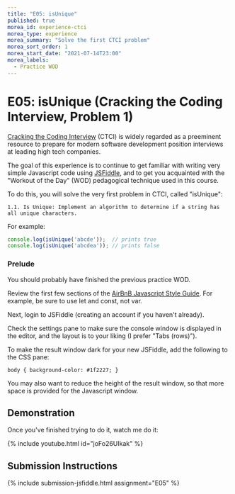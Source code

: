 ```yaml
---
title: "E05: isUnique"
published: true
morea_id: experience-ctci
morea_type: experience
morea_summary: "Solve the first CTCI problem"
morea_sort_order: 1
morea_start_date: "2021-07-14T23:00"
morea_labels:
  - Practice WOD
---
```


# E05: isUnique (Cracking the Coding Interview, Problem 1)

[Cracking the Coding Interview](http://www.crackingthecodinginterview.com/) (CTCI) is widely regarded as a preeminent resource to prepare for modern software development position interviews at leading high tech companies.

The goal of this experience is to continue to get familiar with writing very simple Javascript code using [JSFiddle](http://jsfiddle.net), and to get you acquainted with the "Workout of the Day" (WOD) pedagogical technique used in this course.

To do this, you will solve the very first problem in CTCI, called "isUnique":

```
1.1. Is Unique: Implement an algorithm to determine if a string has all unique characters.
```

For example:

```js
console.log(isUnique('abcde'));  // prints true
console.log(isUnique('abcdea')); // prints false
```

### Prelude

You should probably have finished the previous practice WOD.

Review the first few sections of the [AirBnB Javascript Style Guide](https://github.com/airbnb/javascript). For example, be sure to use let and const, not var.

Next, login to JSFiddle (creating an account if you haven't already).

Check the settings pane to make sure the console window is displayed in the editor, and the layout is to your liking (I prefer "Tabs (rows)").

To make the result window dark for your new JSFiddle, add the following to the CSS pane:

```
body { background-color: #1f2227; }
```

You may also want to reduce the height of the result window, so that more space is provided for the Javascript window.

## Demonstration

Once you've finished trying to do it, watch me do it:

{% include youtube.html id="joFo26UIkak" %}

## Submission Instructions

{% include submission-jsfiddle.html assignment="E05" %}
